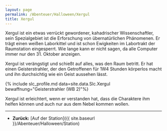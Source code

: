 ```yaml
---
layout: page
permalink: /Abenteuer/Halloween/Xergul
title: Xergul
---
```




Xergul ist ein etwas verrückt gewordener, kahadrischer Wissenschaftler, sein Spezialgebiet ist die Erforschung von übernatürlichen Phänomenen. Er trägt einen weißen Laborkittel und ist schon Ewigkeiten im Labortrakt der Raumstation eingesperrt. Wie lange kann er nicht sagen, da alle Computer immer nur den 31. Oktober anzeigen.

Xergul ist verängstigt und schießt auf alles, was den Raum betritt. Er hat einen Geisterstrahler, der den Getroffenen für 1W4 Stunden körperlos macht und ihn durchsichtig wie ein Geist aussehen lässt.

{% include slc_profile.md data=site.data.Slc.Xergul bewaffnung="Geisterstrahler (WB 2)"%}

Xergul ist erleichtert, wenn er verstanden hat, dass die Charaktere ihm helfen können und auch nur aus dem Nebel kommen wollen.

***

- **Zurück:** [Auf der Station]({{ site.baseurl }}/Abenteuer/Halloween/Station)
